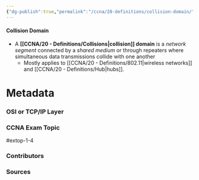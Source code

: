```yaml
---
{"dg-publish":true,"permalink":"/ccna/20-definitions/collision-domain/","tags":["defs_ccna"],"created":"2023-11-04T12:45:23.000-07:00","updated":"2023-11-12T18:42:41.000-08:00"}
---
```


#### Collision Domain
- A **[[CCNA/20 - Definitions/Collisions\|collision]] domain** is a *network segment* connected by a *shared medium* or through repeaters where simultaneous data transmissions collide with one another
	- Mostly applies to [[CCNA/20 - Definitions/802.11\|wireless networks]] and [[CCNA/20 - Definitions/Hub\|hubs]].

# Metadata
### OSI or TCP/IP Layer

### CCNA Exam Topic
#extop-1-4
### Contributors

### Sources

